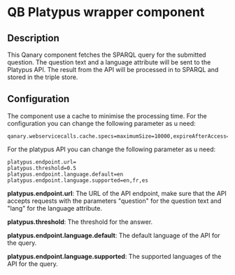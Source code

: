 # QB Platypus wrapper component

## Description
This Qanary component fetches the SPARQL query for the submitted question.
The question text and a language attribute will be sent to the Platypus API.
The result from the API will be processed in to SPARQL and stored in the triple store.

## Configuration
The component use a cache to minimise the processing time. 
For the configuration you can change the following parameter as u need:
```
qanary.webservicecalls.cache.specs=maximumSize=10000,expireAfterAccess=3600s
```

For the platypus API you can change the following parameter as u need:
```
platypus.endpoint.url=
platypus.threshold=0.5
platypus.endpoint.language.default=en
platypus.endpoint.language.supported=en,fr,es
```
**platypus.endpoint.url**: The URL of the API endpoint, 
make sure that the API accepts requests with the parameters 
"question" for the question text and "lang" for the language attribute.

**platypus.threshold**: The threshold for the answer.

**platypus.endpoint.language.default**: The default language of the API for 
the query.

**platypus.endpoint.language.supported**: The supported languages of the API for 
the query.
